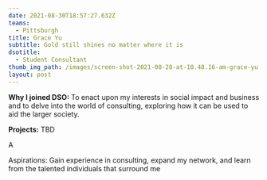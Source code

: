 ```yaml
---
date: 2021-08-30T18:57:27.632Z
teams:
  - Pittsburgh
title: Grace Yu
subtitle: Gold still shines no matter where it is
dsotitle:
  - Student Consultant
thumb_img_path: /images/screen-shot-2021-08-28-at-10.48.16-am-grace-yu.png
layout: post
---
```

**Why I joined DSO:** To enact upon my interests in social impact and business and to delve into the world of consulting, exploring how it can be used to aid the larger society.

**Projects:** TBD﻿



A

Aspirations: Gain experience in consulting, expand my network, and learn from the talented individuals that surround me
